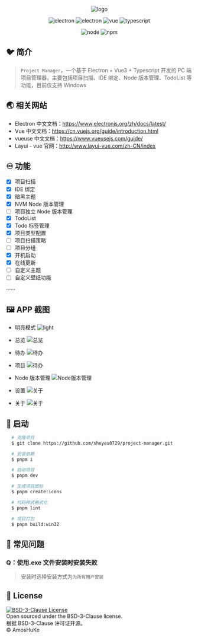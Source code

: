 <p align="center">
  <img src="./.README/logo-with-title.png" alt="logo" />
</p>

<p align="center">
  <img src="https://img.shields.io/badge/Project Manager-v1.0.0-gold" alt="electron" />
  <img src="https://img.shields.io/badge/Electron-v24.6.2-purple" alt="electron" />
  <img src="https://img.shields.io/badge/Vue-v3.3.4-brown" alt="vue" />
  <img src="https://img.shields.io/badge/Typescript-v5.1.6-orange" alt="typescript" />
</p>

<p align="center">
  <img src="https://img.shields.io/badge/node-v16.18.1-blue" alt="node" />
  <img src="https://img.shields.io/badge/npm-v8.19.1-green" alt="npm" />
</p>

## 🐦 简介

> `Project Manager`，一个基于 Electron + Vue3 + Typescript 开发的 PC 端项目管理器，主要包括项目扫描、IDE 绑定、Node 版本管理、TodoList 等功能，目前仅支持 Windows

## 🌏 相关网站

- Electron 中文文档：<a target="_blank" href="https://www.electronjs.org/zh/docs/latest/">https://www.electronjs.org/zh/docs/latest/</a>
- Vue 中文文档：<a target="_blank" href="https://cn.vuejs.org/guide/introduction.html">https://cn.vuejs.org/guide/introduction.html</a>
- vueuse 中文文档：<a target="_blank" href="https://www.vueusejs.com/guide/">https://www.vueusejs.com/guide/</a>
- Layui - vue 官网：<a target="_blank" href="http://www.layui-vue.com/zh-CN/index">http://www.layui-vue.com/zh-CN/index</a>

## ♾️ 功能

- [x] 项目扫描
- [x] IDE 绑定
- [x] 暗黑主题
- [x] NVM Node 版本管理
- [ ] 项目独立 Node 版本管理
- [x] TodoList
- [x] Todo 标签管理
- [x] 项目类型配置
- [ ] 项目扫描策略
- [ ] 项目分组
- [x] 开机启动
- [x] 在线更新
- [ ] 自定义主题
- [ ] 自定义壁纸功能

······

## 🖼️ APP 截图

- 明亮模式
  <img src="./.README/preview-light.png" alt="light" />
- 总览
  <img src="./.README/preview-overview.png" alt="总览" />
- 待办
  <img src="./.README/preview-todo.png" alt="待办" />

- 项目
  <img src="./.README/preview-project.png" alt="待办" />

- Node 版本管理
  <img src="./.README/preview-node.png" alt="Node版本管理" />

- 设置
  <img src="./.README/preview-settings.png" alt="关于" />

- 关于
  <img src="./.README/preview-about.png" alt="关于" />

## 🎉 启动

```sh
  # 克隆项目
  $ git clone https://github.com/sheyes0729/project-manager.git

  # 安装依赖
  $ pnpm i

  # 启动项目
  $ pnpm dev

  # 生成项目图标
  $ pnpm create:icons

  # 代码样式格式化
  $ pnpm lint

  # 项目打包
  $ pnpm build:win32
```

## 🤔️ 常见问题

### **Q：使用.exe 文件安装时安装失败**

> 安装时选择安装方式为`为所有用户安装`

## 📄 License

[![BSD-3-Clause License](https://img.shields.io/badge/license-BSD--3--Clause-green)](https://github.com/sheyes0729/project-manager/blob/main/LICENSE)  
Open sourced under the BSD-3-Clause license.  
根据 BSD-3-Clause 许可证开源。  
© AmosHuKe
